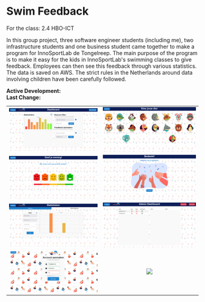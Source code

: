 # Swim Feedback
For the class: 2.4 HBO-ICT

In this group project, three software engineer students (including me), two infrastructure students and one business student came together to make a program for InnoSportLab de Tongelreep. The main purpose of the program is to make it easy for the kids in InnoSportLab's swimming classes to give feedback. Employees can then see this feedback through various statistics. The data is saved on AWS. The strict rules in the Netherlands around data involving children have been carefully followed.

**Active Development:** <br>
**Last Change:** <br>

| | |
| :---: | :---: |
| ![](/Screenshots/1-Dashboard.png) | ![](/Screenshots/2-Feedback-Student_Select.png) |
| ![](/Screenshots/3-Feedback-Grade.png) | ![](/Screenshots/4-Feedback-Thanks.png) |
| ![](/Screenshots/5-Statistics-General.png) | ![](/Screenshots/6-Admin_Dashboard.png) |
| ![](/Screenshots/7-Register.png) | ![](/Screenshots/.png) |
